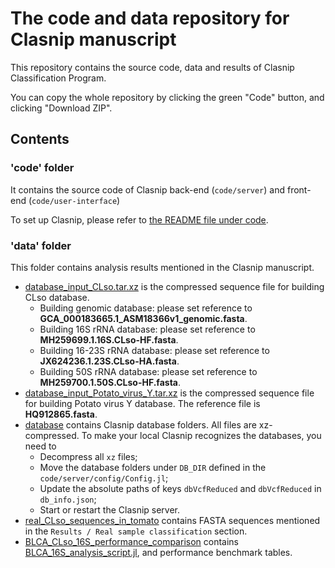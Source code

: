 # The code and data repository for Clasnip manuscript

This repository contains the source code, data and results of Clasnip Classification Program.

You can copy the whole repository by clicking the green "Code" button, and clicking "Download ZIP".

## Contents

### 'code' folder

It contains the source code of Clasnip back-end (`code/server`) and front-end (`code/user-interface`)

To set up Clasnip, please refer to [the README file under code](code/README.md).

### 'data' folder

This folder contains analysis results mentioned in the Clasnip manuscript.

- [database_input_CLso.tar.xz](https://github.com/cihga39871/clasnip_data/blob/master/data/database_input_CLso.tar.xz) is the compressed sequence file for building CLso database. 
  - Building genomic database: please set reference to **GCA_000183665.1_ASM18366v1_genomic.fasta**.
  - Building 16S rRNA database: please set reference to **MH259699.1.16S.CLso-HF.fasta**.
  - Building 16-23S rRNA database: please set reference to **JX624236.1.23S.CLso-HA.fasta**.
  - Building 50S rRNA database: please set reference to **MH259700.1.50S.CLso-HF.fasta**.
- [database_input_Potato_virus_Y.tar.xz](https://github.com/cihga39871/clasnip_data/blob/master/data/database_input_Potato_virus_Y.tar.xz) is the compressed sequence file for building Potato virus Y database. The reference file is **HQ912865.fasta**.
- [database](https://github.com/cihga39871/clasnip_data/tree/master/data/database) contains Clasnip database folders. All files are xz-compressed. To make your local Clasnip recognizes the databases, you need to
  - Decompress all `xz` files;
  - Move the database folders under `DB_DIR` defined in the `code/server/config/Config.jl`;
  - Update the absolute paths of keys `dbVcfReduced` and `dbVcfReduced` in `db_info.json`;
  - Start or restart the Clasnip server.
- [real_CLso_sequences_in_tomato](https://github.com/cihga39871/clasnip_data/tree/master/data/real_CLso_sequences_in_tomato) contains FASTA sequences mentioned in the `Results / Real sample classification` section.
- [BLCA_CLso_16S_performance_comparison](https://github.com/cihga39871/clasnip_data/tree/master/data/BLCA_CLso_16S_performance_comparison) contains [BLCA_16S_analysis_script.jl](https://github.com/cihga39871/clasnip_data/blob/master/data/BLCA_CLso_16S_performance_comparison/BLCA_16S_analysis_script.jl), and performance benchmark tables.